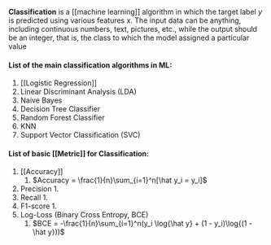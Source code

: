 **Classification** is a [[machine learning]] algorithm in which the target label $y$ is predicted using various features $x$. The input data can be anything, including continuous numbers, text, pictures, etc., while the output should be an integer, that is, the class to which the model assigned a particular value


#### List of the main classification algorithms in ML:

1. [[Logistic Regression]]
2. Linear Discriminant Analysis (LDA)
3. Naive Bayes
4. Decision Tree Classifier
5. Random Forest Classifier
6. KNN
7. Support Vector Classification (SVC)


#### List of basic [[Metric]] for Classification:

1. [[Accuracy]]
	1. $Accuracy = \frac{1}{n}\sum_{i=1}^n[\hat y_i = y_i]$
2. Precision
	1. 
3. Recall
	1. 
4. F1-score
	1. 
5. Log-Loss (Binary Cross Entropy, BCE)
	1. $BCE = -\frac{1}{n}\sum_{i=1}^n(y_i \log{\hat y} + (1 - y_i)\log{(1 - \hat y}))$